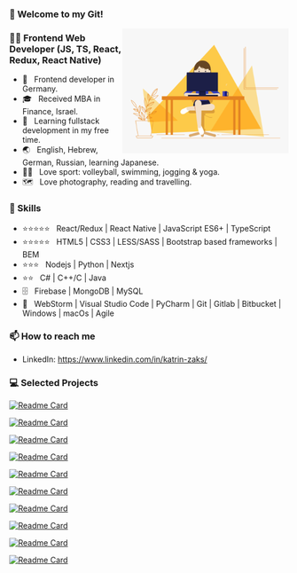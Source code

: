 ### 🚀 Welcome to my Git!

<!--
**Catherine358/Catherine358** is a ✨ _special_ ✨ repository because its `README.md` (this file) appears on your GitHub profile.

Here are some ideas to get you started:

- 🔭 I’m currently working on ...
- 🌱 I’m currently learning ...
- 👯 I’m looking to collaborate on ...
- 🤔 I’m looking for help with ...
- 💬 Ask me about ...
- 📫 How to reach me: ...
- 😄 Pronouns: ...
- ⚡ Fun fact: ...
-->

<img align="right" alt="GIF" src="https://github.com/Catherine358/Catherine358/blob/main/main.gif" width="300"/>

<h3> 👩‍💻 Frontend Web Developer (JS, TS, React, Redux, React Native) </h3>

- 💼 &nbsp; Frontend developer in Germany.
- 🎓 &nbsp; Received MBA in Finance, Israel.
- 🌱 &nbsp; Learning fullstack development in my free time.
- 🌏 &nbsp; English, Hebrew, German, Russian, learning Japanese.
- 🏃‍♀ &nbsp; Love sport: volleyball, swimming, jogging & yoga.
- 🗺️ &nbsp; Love photography, reading and travelling.

<h3>📜 Skills </h3>

 - ⭐⭐⭐⭐⭐ &nbsp; React/Redux | React Native | JavaScript ES6+ | TypeScript
 - ⭐⭐⭐⭐⭐ &nbsp; HTML5 | CSS3 | LESS/SASS | Bootstrap based frameworks | BEM
 - ⭐⭐⭐ &nbsp; Nodejs | Python | Nextjs
 - ⭐⭐ &nbsp; C# | C++/C | Java
 - 🗄️ &nbsp; Firebase | MongoDB | MySQL
 - 🔧 &nbsp; WebStorm | Visual Studio Code | PyCharm | Git | Gitlab | Bitbucket | Windows | macOs | Agile

<h3>📫 How to reach me </h3>

- LinkedIn: https://www.linkedin.com/in/katrin-zaks/
 
<h3> 💻 Selected Projects </h3>

[![Readme Card](https://github-readme-stats.vercel.app/api/pin/?username=Catherine358&repo=accessible-only-select-and-modal)]([https://github.com/Catherine358/movies-marketplace](https://github.com/Catherine358/movies-marketplace))

[![Readme Card](https://github-readme-stats.vercel.app/api/pin/?username=Catherine358&repo=accessible-only-select-and-modal)](https://github.com/Catherine358/accessible-only-select-and-modal)

[![Readme Card](https://github-readme-stats.vercel.app/api/pin/?username=Catherine358&repo=time-travel-planer)](https://github.com/Catherine358/time-travel-planer)

[![Readme Card](https://github-readme-stats.vercel.app/api/pin/?username=Catherine358&repo=nextjs-course-meetups)](https://github.com/Catherine358/nextjs-course-meetups)

[![Readme Card](https://github-readme-stats.vercel.app/api/pin/?username=Catherine358&repo=google-form-filling-bot)](https://github.com/Catherine358/google-form-filling-bot)

[![Readme Card](https://github-readme-stats.vercel.app/api/pin/?username=Catherine358&repo=fly-tickets-search)](https://github.com/Catherine358/fly-tickets-search)

[![Readme Card](https://github-readme-stats.vercel.app/api/pin/?username=Catherine358&repo=linkedin-save-jobs-bot)](https://github.com/Catherine358/linkedin-save-jobs-bot)

[![Readme Card](https://github-readme-stats.vercel.app/api/pin/?username=Catherine358&repo=turtle-game)](https://github.com/Catherine358/turtle-game)

[![Readme Card](https://github-readme-stats.vercel.app/api/pin/?username=Catherine358&repo=propets)](https://github.com/Catherine358/propets)

[![Readme Card](https://github-readme-stats.vercel.app/api/pin/?username=Catherine358&repo=ticket-service-user)](https://github.com/Catherine358/ticket-service-user)
